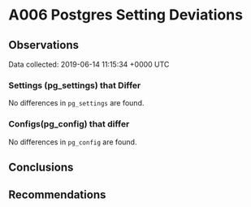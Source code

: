 # A006 Postgres Setting Deviations #

## Observations ##
Data collected: 2019-06-14 11:15:34 +0000 UTC  

### Settings (pg_settings) that Differ ###

No differences in `pg_settings` are found.

### Configs(pg_config) that differ ###

No differences in `pg_config` are found.



## Conclusions ##


## Recommendations ##

